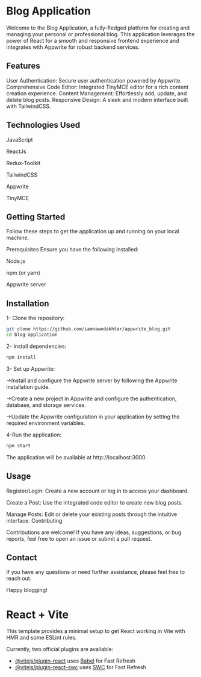 
# Blog Application
Welcome to the Blog Application, a fully-fledged platform for creating and managing your personal or professional blog. This application leverages the power of React for a smooth and responsive frontend experience and integrates with Appwrite for robust backend services.

## Features

User Authentication: Secure user authentication powered by Appwrite.
Comprehensive Code Editor: Integrated TinyMCE editor for a rich content creation experience.
Content Management: Effortlessly add, update, and delete blog posts.
Responsive Design: A sleek and modern interface built with TailwindCSS.

## Technologies Used
JavaScript 

ReactJs

Redux-Toolkit

TailwindCSS

Appwrite

TinyMCE

## Getting Started
Follow these steps to get the application up and running on your local machine.

Prerequisites
Ensure you have the following installed:

Node.js

npm (or yarn)

Appwrite server

## Installation

1- Clone the repository:




```bash
git clone https://github.com/iamnawedakhtar/appwrite_blog.git
cd blog-application

```
    
2- Install dependencies:

```bash
npm install

```
3- Set up Appwrite:

->Install and configure the Appwrite server by following the Appwrite installation guide.

->Create a new project in Appwrite and configure the authentication, database, and storage services.

->Update the Appwrite configuration in your application by setting the required environment variables.

4-Run the application:

```bash
npm start

```

The application will be available at http://localhost:3000.

## Usage
Register/Login: Create a new account or log in to access your dashboard.

Create a Post: Use the integrated code editor to create new blog posts.

Manage Posts: Edit or delete your existing posts through the intuitive interface.
Contributing

Contributions are welcome! If you have any ideas, suggestions, or bug reports, feel free to open an issue or submit a pull request.


## Contact
If you have any questions or need further assistance, please feel free to reach out.

Happy blogging!








# React + Vite

This template provides a minimal setup to get React working in Vite with HMR and some ESLint rules.

Currently, two official plugins are available:

- [@vitejs/plugin-react](https://github.com/vitejs/vite-plugin-react/blob/main/packages/plugin-react/README.md) uses [Babel](https://babeljs.io/) for Fast Refresh
- [@vitejs/plugin-react-swc](https://github.com/vitejs/vite-plugin-react-swc) uses [SWC](https://swc.rs/) for Fast Refresh
